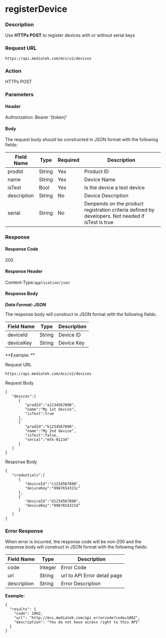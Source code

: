 # registerDevice

### Description

Use **HTTPs POST** to register devices with or without serial keys

### Request URL

```
https://api.mediatek.com/mcs/v2/devices

```

### Action
HTTPs POST

### Parameters

#### Header

Authorization: Bearer '{token}'

#### Body
The request body should be constructed in JSON format with the following fields:

| Field Name | Type | Required |Description|
| --- | --- | --- | --- |
| prodId | String | Yes | Product ID |
| name | String | Yes | Device Name |
| isTest | Bool | Yes | Is the device a test device |
| description | String | No | Device Description |
| serial | String | No | Denpends on the product registration criteria defined by developers. Not needed if isTest is true |




### Response

#### Response Code
200

#### Response Header

Content-Type:`application/json`
#### Response Body

***Data Format: JSON***

The response body will construct in JSON format with the following fields:

| Field Name | Type |Description|
| --- | --- | --- |
| deviceId | String | Device ID |
| deviceKey | String | Device Key |


**Example: **

Request URL
```
https://api.mediatek.com/mcs/v2/devices
```

Request Body

```
{
   "devices":[
      {
         "prodId":"a1234567890",
         "name":"My 1st device",
         "isTest":true
      },
      {
         "prodId":"b1234567890",
         "name":"My 2nd device",
         "isTest":false,
         "serial":"mtk-01234"
      }
   ]
}
```

Response Body

```
{
   "credentials":[
      {
         "deviceId":"c1234567890",
         "deivceKey":"0987654321c"
      },
      {
         "deviceId":"d1234567890",
         "deviceKey":"0987654321d"
      }
   ]
}
```

### Error Response

When error is incurred, the response code will be non-200 and the response body will construct in JSON format with the following fields:

| Field Name | Type |Description|
| --- | --- | --- |
| code | Integer | Error Code |
| url | String | url to API Error detail page |
| description | String | Error Description |

**Example:**

```
{
  "results": {
    "code": 1002,
    "url": "http://mcs.mediatek.com/api_errorcode?code=1002",
    "description": "You do not have access right to this API"
  }
}
```





